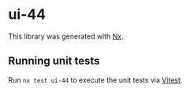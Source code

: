 # ui-44

This library was generated with [Nx](https://nx.dev).

## Running unit tests

Run `nx test ui-44` to execute the unit tests via [Vitest](https://vitest.dev/).
